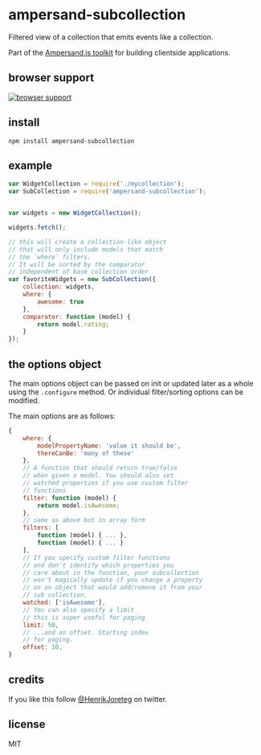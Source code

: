 # ampersand-subcollection

Filtered view of a collection that emits events like a collection.

<!-- starthide -->
Part of the [Ampersand.js toolkit](http://ampersandjs.com) for building clientside applications.
<!-- endhide -->

## browser support

[![browser support](https://ci.testling.com/ampersandjs/ampersand-subcollection.png)
](https://ci.testling.com/ampersandjs/ampersand-subcollection)

## install

```
npm install ampersand-subcollection
```

## example

```javascript
var WidgetCollection = require('./mycollection');
var SubCollection = require('ampersand-subcollection');


var widgets = new WidgetCollection();

widgets.fetch();

// this will create a collection-like object
// that will only include models that match
// the `where` filters.
// It will be sorted by the comparator
// independent of base collection order
var favoriteWidgets = new SubCollection({
    collection: widgets,
    where: {
        awesome: true
    },
    comparator: function (model) {
        return model.rating;
    }
});
```

## the options object

The main options object can be passed on init or updated later as a whole using the `.configure` method. Or individual filter/sorting options can be modified.

The main options are as follows:

```javascript
{
    where: {
        modelPropertyName: 'value it should be',
        thereCanBe: 'many of these' 
    },
    // A function that should return true/false
    // when given a model. You should also set
    // watched properties if you use custom filter
    // functions
    filter: function (model) {
        return model.isAwesome;
    },
    // same as above but in array form
    filters: [
        function (model) { ... },
        function (model) { ... }
    ],
    // If you specify custom filter functions
    // and don't identify which properties you 
    // care about in the function, your subcollection
    // won't magically update if you change a property
    // on an object that would add/remove it from your
    // sub collection.
    watched: ['isAwesome'],
    // You can also specify a limit
    // this is super useful for paging
    limit: 50,
    // ...and an offset. Starting index
    // for paging.
    offset: 10,
}
```

## credits

If you like this follow [@HenrikJoreteg](http://twitter.com/henrikjoreteg) on twitter.

## license

MIT

